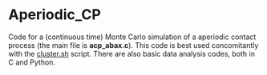 # Aperiodic_CP
Code for a (continuous time) Monte Carlo simulation of a aperiodic contact process (the main file is **acp_abax.c**). This code is best used concomitantly with the [cluster.sh](https://github.com/ArielYssou/Cluster) script. There are also basic data analysis codes, both in C and Python.

